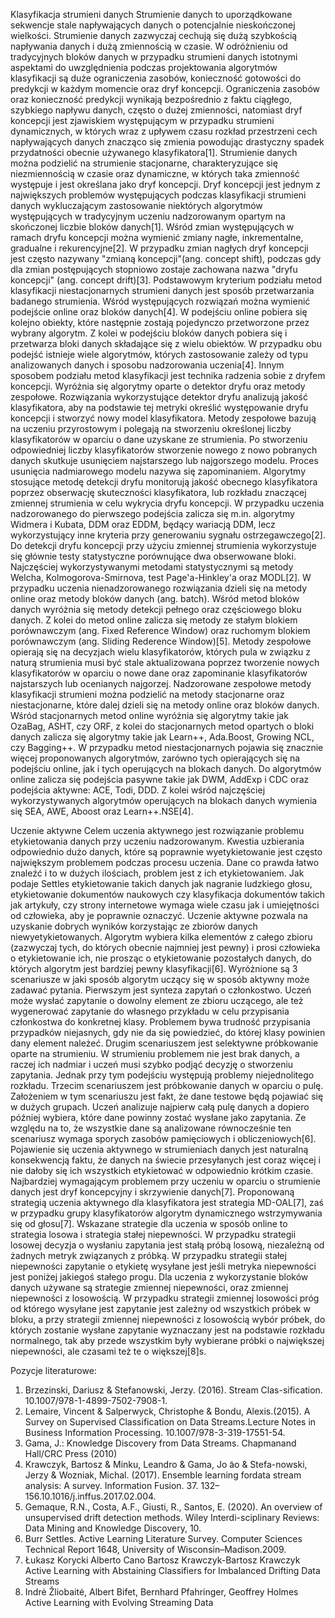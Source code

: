 Klasyfikacja strumieni danych
Strumienie danych to uporządkowane sekwencje stale napływających danych o potencjalnie nieskończonej wielkości. Strumienie danych zazwyczaj cechują się dużą szybkością napływania danych i dużą zmiennością w czasie. W odróżnieniu od tradycyjnych bloków danych w przypadku strumieni danych istotnymi aspektami do uwzględnienia podczas projektowania algorytmów klasyfikacji są duże ograniczenia zasobów, konieczność gotowości do predykcji w każdym momencie oraz dryf koncepcji. Ograniczenia zasobów oraz konieczność predykcji wynikają bezpośrednio z faktu ciągłego, szybkiego napływu danych, często o dużej zmienności, natomiast dryf koncepcji jest zjawiskiem występującym w przypadku strumieni dynamicznych, w których wraz z upływem czasu rozkład przestrzeni cech napływających danych znacząco się zmienia powodując drastyczny spadek przydatności obecnie używanego klasyfikatora[1].
Strumienie danych można podzielić na strumienie stacjonarne, charakteryzujące się niezmiennością w czasie oraz dynamiczne, w których taka zmienność występuje i jest określana jako dryf koncepcji. Dryf koncepcji jest jednym z największych problemów występujących podczas klasyfikacji strumieni danych wykluczającym zastosowanie niektórych algorytmów występujących w tradycyjnym uczeniu nadzorowanym opartym na skończonej liczbie bloków danych[1]. Wśród zmian występujących w ramach dryfu koncepcji można wymienić zmiany nagłe, inkrementalne, gradualne i rekurencyjne[2]. W przypadku zmian nagłych dryf koncepcji jest często nazywany "zmianą koncepcji"(ang. concept shift), podczas gdy dla zmian postępujących stopniowo zostaje zachowana nazwa "dryfu koncepcji" (ang. concept drift)[3].
Podstawowym kryterium podziału metod klasyfikacji niestacjonarnych strumieni danych jest sposób przetwarzania badanego strumienia. Wśród występujących rozwiązań można wymienić podejście online oraz bloków danych[4]. W podejściu online pobiera się kolejno obiekty, które następnie zostają pojedynczo przetworzone przez wybrany algorytm. Z kolei w podejściu bloków danych pobiera się i przetwarza bloki danych składające się z wielu obiektów. W przypadku obu podejść istnieje wiele algorytmów, których zastosowanie zależy od typu analizowanych danych i sposobu nadzorowania uczenia[4]. Innym sposobem podziału metod klasyfikacji jest technika radzenia sobie z dryfem koncepcji. Wyróżnia się algorytmy oparte o detektor dryfu oraz metody zespołowe. Rozwiązania wykorzystujące detektor dryfu analizują jakość klasyfikatora, aby na podstawie tej metryki określić występowanie dryfu koncepcji i stworzyć nowy model klasyfikatora. Metody zespołowe bazują na uczeniu przyrostowym i polegają na stworzeniu określonej liczby klasyfikatorów w oparciu o dane uzyskane ze strumienia. Po stworzeniu odpowiedniej liczby klasyfikatorów stworzenie nowego z nowo pobranych danych skutkuje usunięciem najstarszego lub najgorszego modelu. Proces usunięcia nadmiarowego modelu nazywa się zapominaniem.
Algorytmy stosujące metodę detekcji dryfu monitorują jakość obecnego klasyfikatora poprzez obserwację skuteczności klasyfikatora, lub rozkładu znaczącej zmiennej strumienia w celu wykrycia dryfu koncepcji. W przypadku uczenia nadzorowanego do pierwszego podejścia zalicza się m.in. algorytmy Widmera i Kubata, DDM oraz EDDM, będący wariacją DDM, lecz wykorzystujący inne kryteria przy generowaniu sygnału ostrzegawczego[2]. Do detekcji dryfu koncepcji przy użyciu zmiennej strumienia wykorzystuje się głównie testy statystyczne porównujące dwa obserwowane bloki. Najczęściej wykorzystywanymi metodami statystycznymi są metody Welcha, Kolmogorova-Smirnova, test Page'a-Hinkley'a oraz MODL[2].
W przypadku uczenia nienadzorowanego rozwiązania dzieli się na metody online oraz metody bloków danych (ang. batch). Wśród metod bloków danych wyróżnia się metody detekcji pełnego oraz częściowego bloku danych. Z kolei do metod online zalicza się metody ze stałym blokiem porównawczym (ang. Fixed Reference Window) oraz ruchomym blokiem porównawczym (ang. Sliding Rederence Window)[5].
Metody zespołowe opierają się na decyzjach wielu klasyfikatorów, których pula w związku z naturą strumienia musi być stale aktualizowana poprzez tworzenie nowych klasyfikatorów w oparciu o nowe dane oraz zapominanie klasyfikatorów najstarszych lub ocenianych najgorzej. Nadzorowane zespołowe metody klasyfikacji strumieni można podzielić na metody stacjonarne oraz niestacjonarne, które dalej dzieli się na metody online oraz bloków danych. Wśród stacjonarnych metod online wyróżnia się algorytmy takie jak OzaBag, ASHT, czy ORF, z kolei do stacjonarnych metod opartych o bloki danych zalicza się algorytmy takie jak Learn++, Ada.Boost, Growing NCL, czy Bagging++. W przypadku metod niestacjonarnych pojawia się znacznie więcej proponowanych algorytmów, zarówno tych opierających się na podejściu online, jak i tych operujących na blokach danych. Do algorytmów online zalicza się podejścia pasywne takie jak DWM, AddExp i CDC oraz podejścia aktywne: ACE, Todi, DDD. Z kolei wśród najczęściej wykorzystywanych algorytmów operujących na blokach danych wymienia się SEA, AWE, Aboost oraz Learn++.NSE[4].

Uczenie aktywne
Celem uczenia aktywnego jest rozwiązanie problemu etykietowania danych przy uczeniu nadzorowanym. Kwestia uzbierania odpowiednio dużo danych, które są poprawnie wyetykietowanie jest często największym problemem podczas procesu uczenia. Dane co prawda łatwo znaleźć i to w dużych ilościach, problem jest z ich etykietowaniem. Jak podaje Settles etykietowanie takich danych jak nagranie ludzkiego głosu, etykietowanie dokumentów naukowych czy klasyfikacja dokumentów takich jak artykuły, czy strony internetowe wymaga wiele czasu jak i umiejętności od człowieka, aby je poprawnie oznaczyć. Uczenie aktywne pozwala na uzyskanie dobrych wyników korzystając ze zbiorów danych niewyetykietowanych. Algorytm wybiera kilka elementów z całego zbioru (zazwyczaj tych, do których obecnie najmniej jest pewny) i prosi człowieka o etykietowanie ich, nie prosząc o etykietowanie pozostałych danych, do których algorytm jest bardziej pewny klasyfikacji[6].
Wyróżnione są 3 scenariusze w jaki sposób algorytm uczący się w sposób aktywny może zadawać pytania. Pierwszym jest synteza zapytań o członkostwo. Uczeń może wysłać zapytanie o dowolny element ze zbioru uczącego, ale też wygenerować zapytanie do własnego przykładu w celu przypisania członkostwa do konkretnej klasy. Problemem bywa trudność przypisania przypadków niejasnych, gdy nie da się powiedzieć, do której klasy powinien dany element należeć.
Drugim scenariuszem jest selektywne próbkowanie oparte na strumieniu. W strumieniu problemem nie jest brak danych, a raczej ich nadmiar i uczeń musi szybko podjąć decyzję o stworzeniu zapytania. Jednak przy tym podejściu występują problemy niejednolitego rozkładu.
Trzecim scenariuszem jest próbkowanie danych w oparciu o pulę. Założeniem w tym scenariuszu jest fakt, że dane testowe będą pojawiać się w dużych grupach. Uczeń analizuje najpierw całą pulę danych a dopiero później wybiera, które dane powinny zostać wysłane jako zapytania. Ze względu na to, że wszystkie dane są analizowane równocześnie ten scenariusz wymaga sporych zasobów pamięciowych i obliczeniowych[6].
Pojawienie się uczenia aktywnego w strumieniach danych jest naturalną konsekwencją faktu, że danych na świecie przesyłanych jest coraz więcej i nie dałoby się ich wszystkich etykietować w odpowiednio krótkim czasie. Najbardziej wymagającym problemem przy uczeniu w oparciu o strumienie danych jest dryf koncepcyjny i skrzywienie danych[7]. Proponowaną strategią uczenia aktywnego dla klasyfikatora jest strategia MD-OAL[7], zaś w przypadku grupy klasyfikatorów algorytm dynamicznego wstrzymywania się od głosu[7]. Wskazane strategie dla uczenia w sposób online to strategia losowa i strategia stałej niepewności. W przypadku strategii losowej decyzja o wysłaniu zapytania jest stałą próbą losową, niezależną od żadnych metryk związanych z próbką. W przypadku strategii stałej niepewności zapytanie o etykietę wysyłane jest jeśli metryka niepewności jest poniżej jakiegoś stałego progu. Dla uczenia z wykorzystanie bloków danych używane są strategie zmiennej niepewności, oraz zmiennej niepewności z losowością. W przypadku strategii zmiennej losowości próg od którego wysyłane jest zapytanie jest zależny od wszystkich próbek w bloku, a przy strategii zmiennej niepewności z losowością wybór próbek, do których zostanie wysłane zapytanie wyznaczany jest na podstawie rozkładu normalnego, tak aby przede wszystkim były wybierane próbki o największej niepewności, ale czasami też te o większej[8]s.

Pozycje literaturowe:
1) Brzezinski, Dariusz & Stefanowski, Jerzy. (2016). Stream Clas-sification. 10.1007/978-1-4899-7502-7908-1.
2) Lemaire,  Vincent  &  Salperwyck,  Christophe  &  Bondu,  Alexis.(2015). A Survey on Supervised Classification on Data Streams.Lecture Notes in Business Information Processing. 10.1007/978-3-319-17551-54.
3) Gama, J.: Knowledge Discovery from Data Streams. Chapmanand Hall/CRC Press (2010)
4) Krawczyk, Bartosz & Minku, Leandro & Gama, Jo ̃ao & Stefa-nowski, Jerzy & Wozniak, Michal. (2017). Ensemble learning fordata stream analysis: A survey. Information Fusion. 37. 132–156.10.1016/j.inffus.2017.02.004.
5) Gemaque, R.N., Costa, A.F., Giusti, R., Santos, E. (2020). An overview of unsupervised drift detection methods. Wiley Interdi-sciplinary Reviews: Data Mining and Knowledge Discovery, 10.
6) Burr Settles. Active Learning Literature Survey. Computer Sciences  Technical  Report  1648,  University  of  Wisconsin–Madison.2009.
7) Łukasz  Korycki Alberto  Cano Bartosz  Krawczyk-Bartosz  Krawczyk  Active  Learning  with  Abstaining  Classifiers for Imbalanced Drifting Data Streams
8) Indrė Žliobaitė, Albert Bifet, Bernhard Pfahringer, Geoffrey Holmes Active Learning with Evolving Streaming Data
